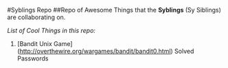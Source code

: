 #Syblings Repo
##Repo of Awesome Things that the **Syblings** (Sy Siblings) are collaborating on.

*List of Cool Things in this repo:*

1. [Bandit Unix Game] (http://overthewire.org/wargames/bandit/bandit0.html) Solved Passwords
